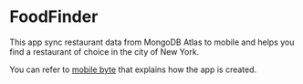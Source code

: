 # FoodFinder

This app sync restaurant data from MongoDB Atlas to mobile and helps you find a restaurant of choice in the city of New York.

You can refer to [mobile byte](https://www.mongodb.com/community/forums/t/mobile-bytes-12-from-mongodb-to-mobile-food-finder-app/213440) that explains how the app is created.
